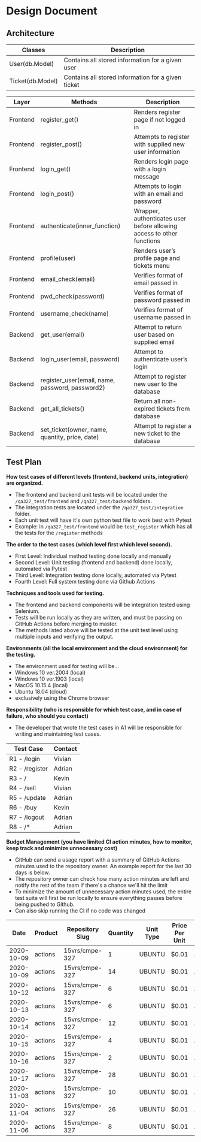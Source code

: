 # Design Document

## Architecture

| Classes          | Description                                        |
|------------------|----------------------------------------------------|
| User(db.Model)   | Contains all stored information for a given user   |
| Ticket(db.Model) | Contains all stored information for a given ticket |

| Layer    | Methods                                         | Description                                                           |
|----------|-------------------------------------------------|-----------------------------------------------------------------------|
| Frontend | register_get()                                  | Renders register page if not logged in                                |
| Frontend | register_post()                                 | Attempts to register with supplied new user information               |
| Frontend | login_get()                                     | Renders login page with a login message                               |
| Frontend | login_post()                                    | Attempts to login with an email and password                          |
| Frontend | authenticate(inner_function)                    | Wrapper, authenticates user before allowing access to other functions |
| Frontend | profile(user)                                   | Renders user’s profile page and tickets menu                          |
| Frontend | email_check(email)                              | Verifies format of email passed in                                    |
| Frontend | pwd_check(password)                             | Verifies format of password passed in                                 |
| Frontend | username_check(name)                            | Verifies format of username passed in                                 |
| Backend  | get_user(email)                                 | Attempt to return user based on supplied email                        |
| Backend  | login_user(email, password)                     | Attempt to authenticate user’s login                                  |
| Backend  | register_user(email, name, password, password2) | Attempt to register new user to the database                          |
| Backend  | get_all_tickets()                               | Return all non-expired tickets from database                          |
| Backend  | set_ticket(owner, name, quantity, price, date)  | Attempt to register a new ticket to the database                      |

## Test Plan

**How test cases of different levels (frontend, backend units, integration) are organized.**

- The frontend and backend unit tests will be located under the `/qa327_test/frontend` and `/qa327_test/backend` folders.
- The integration tests are located under the `/qa327_test/integration` folder.
- Each unit test will have it's own python test file to work best with Pytest
- Example: in `/qa327_test/frontend` would be `test_register` which has all the tests for the `/register` methods

**The order to the test cases (which level first which level second).**

- First Level: Individual method testing done locally and manually
- Second Level: Unit testing (frontend and backend) done locally, automated via Pytest
- Third Level: Integration testing done locally, automated via Pytest
- Fourth Level: Full system testing done via Github Actions

**Techniques and tools used for testing.**

- The frontend and backend components will be integration tested using Selenium.
- Tests will be run locally as they are written, and must be passing on GitHub Actions before merging to master.
- The methods listed above will be tested at the unit test level using multiple inputs and verifying the output.

**Environments (all the local environment and the cloud environment) for the testing.**

- The environment used for testing will be...
- Windows 10 ver.2004 (local)
- Windows 10 ver.1903 (local)
- MacOS 10.15.4 (local)
- Ubuntu 18.04 (cloud)
- exclusively using the Chrome browser

**Responsibility (who is responsible for which test case, and in case of failure, who should you contact)**

- The developer that wrote the test cases in A1 will be responsible for writing and maintaining test cases.

| Test Case     | Contact |
|---------------|---------|
| R1 - /login   | Vivian  |
| R2 - /register| Adrian  |
| R3 - /        | Kevin   |
| R4 - /sell    | Vivian  |
| R5 - /update  | Adrian  |
| R6 - /buy     | Kevin   |
| R7 - /logout  | Adrian  |
| R8 - /*       | Adrian  |

**Budget Management (you have limited CI action minutes, how to monitor, keep track and minimize unnecessary cost)**

- GitHub can send a usage report with a summary of GitHub Actions minutes used to the repository owner. An example report for the last 30 days is below.
- The repository owner can check how many action minutes are left and notify the rest of the team if there's a chance we'll hit the limit
- To minimize the amount of unnecessary action minutes used, the entire test suite will first be run locally to ensure everything passes before being pushed to Github.
- Can also skip running the CI if no code was changed

| Date       | Product | Repository Slug | Quantity | Unit Type | Price Per Unit | Actions Workflow             |
| ---------- | ------- | --------------- | -------- | --------- | -------------- | ---------------------------- |
| 2020-10-09 | actions | 15vrs/cmpe-327  | 1        | UBUNTU    | $0.01          | .github/workflows/maven.yml  |
| 2020-10-09 | actions | 15vrs/cmpe-327  | 14       | UBUNTU    | $0.01          | .github/workflows/python.yml |
| 2020-10-12 | actions | 15vrs/cmpe-327  | 6        | UBUNTU    | $0.01          | .github/workflows/python.yml |
| 2020-10-13 | actions | 15vrs/cmpe-327  | 6        | UBUNTU    | $0.01          | .github/workflows/python.yml |
| 2020-10-14 | actions | 15vrs/cmpe-327  | 12       | UBUNTU    | $0.01          | .github/workflows/python.yml |
| 2020-10-15 | actions | 15vrs/cmpe-327  | 4        | UBUNTU    | $0.01          | .github/workflows/python.yml |
| 2020-10-16 | actions | 15vrs/cmpe-327  | 2        | UBUNTU    | $0.01          | .github/workflows/python.yml |
| 2020-10-17 | actions | 15vrs/cmpe-327  | 28       | UBUNTU    | $0.01          | .github/workflows/python.yml |
| 2020-11-03 | actions | 15vrs/cmpe-327  | 10       | UBUNTU    | $0.01          | .github/workflows/python.yml |
| 2020-11-04 | actions | 15vrs/cmpe-327  | 26       | UBUNTU    | $0.01          | .github/workflows/python.yml |
| 2020-11-06 | actions | 15vrs/cmpe-327  | 8        | UBUNTU    | $0.01          | .github/workflows/python.yml |
